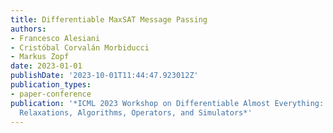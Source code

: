 ```yaml
---
title: Differentiable MaxSAT Message Passing
authors:
- Francesco Alesiani
- Cristóbal Corvalán Morbiducci
- Markus Zopf
date: 2023-01-01
publishDate: '2023-10-01T11:44:47.923012Z'
publication_types:
- paper-conference
publication: '*ICML 2023 Workshop on Differentiable Almost Everything: Differentiable
  Relaxations, Algorithms, Operators, and Simulators*'
---
```

